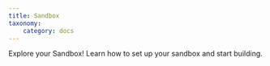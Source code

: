 ```yaml
---
title: Sandbox
taxonomy:
    category: docs
---
```


Explore your Sandbox! Learn how to set up your sandbox and start building. 